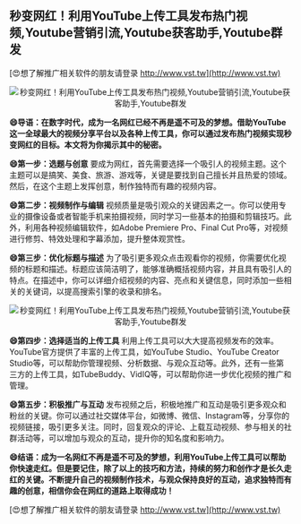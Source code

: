 ## **秒变网红！利用YouTube上传工具发布热门视频,Youtube营销引流,Youtube获客助手,Youtube群发**

[😍想了解推广相关软件的朋友请登录 http://www.vst.tw](http://www.vst.tw)

 <center><img src="https://vst.tw/MP4/tuiguang/png/6.png" alt="秒变网红！利用YouTube上传工具发布热门视频,Youtube营销引流,Youtube获客助手,Youtube群发"></center>

**😄导语：在数字时代，成为一名网红已经不再是遥不可及的梦想。借助YouTube这一全球最大的视频分享平台以及各种上传工具，你可以通过发布热门视频实现秒变网红的目标。本文将为你揭示其中的秘密。**

**😄第一步：选题与创意**
要成为网红，首先需要选择一个吸引人的视频主题。这个主题可以是搞笑、美食、旅游、游戏等，关键是要找到自己擅长并且热爱的领域。然后，在这个主题上发挥创意，制作独特而有趣的视频内容。

**😄第二步：视频制作与编辑**
视频质量是吸引观众的关键因素之一。你可以使用专业的摄像设备或者智能手机来拍摄视频，同时学习一些基本的拍摄和剪辑技巧。此外，利用各种视频编辑软件，如Adobe Premiere Pro、Final Cut Pro等，对视频进行修剪、特效处理和字幕添加，提升整体观赏性。

**😄第三步：优化标题与描述**
为了吸引更多观众点击观看你的视频，你需要优化视频的标题和描述。标题应该简洁明了，能够准确概括视频内容，并且具有吸引人的特点。在描述中，你可以详细介绍视频的内容、亮点和关键信息，同时添加一些相关的关键词，以提高搜索引擎的收录和排名。

 <center><img src="https://vst.tw/MP4/tuiguang/png/1.png" alt="秒变网红！利用YouTube上传工具发布热门视频,Youtube营销引流,Youtube获客助手,Youtube群发"></center>

**😄第四步：选择适当的上传工具**
利用上传工具可以大大提高视频发布的效率。YouTube官方提供了丰富的上传工具，如YouTube Studio、YouTube Creator Studio等，可以帮助你管理视频、分析数据、与观众互动等。此外，还有一些第三方的上传工具，如TubeBuddy、VidIQ等，可以帮助你进一步优化视频的推广和管理。

**😄第五步：积极推广与互动**
发布视频之后，积极地推广和互动是吸引更多观众和粉丝的关键。你可以通过社交媒体平台，如微博、微信、Instagram等，分享你的视频链接，吸引更多关注。同时，回复观众的评论、上载互动视频、参与相关的社群活动等，可以增加与观众的互动，提升你的知名度和影响力。

**😄结语：成为一名网红不再是遥不可及的梦想，利用YouTube上传工具可以帮助你快速走红。但是要记住，除了以上的技巧和方法，持续的努力和创作才是长久走红的关键。不断提升自己的视频制作技术，与观众保持良好的互动，追求独特而有趣的创意，相信你会在网红的道路上取得成功！**

[😍想了解推广相关软件的朋友请登录 http://www.vst.tw](http://www.vst.tw)



